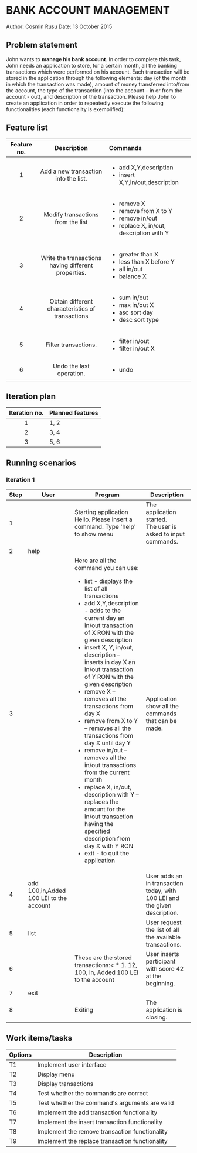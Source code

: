 #  BANK ACCOUNT MANAGEMENT
Author: Cosmin Rusu
Date: 13 October 2015

## Problem statement
John wants to **manage his bank account**. In order to complete this task, John needs an application to
store, for a certain month, all the banking transactions which were performed on his account. Each
transaction will be stored in the application through the following elements: day (of the month in
which the transaction was made), amount of money transferred into/from the account, the type of the
transaction (into the account – in or from the account - out), and description of the transaction. Please
help John to create an application in order to repeatedly execute the following functionalities (each
functionality is exemplified):

## Feature list

Feature no.   | Description                                             | Commands
:------------:|:-------------------------------------------------------:|:----------------------------------------------------------------------
1             | Add a new transaction into the list.				    | <ul><li>add X,Y,description</li><li>insert X,Y,in/out,description</li></ul>
2             | Modify transactions from the list                       | <ul><li>remove X</li><li>remove from X to Y</li><li>remove in/out</li><li>replace X, in/out, description with Y</li></ul>
3             | Write the transactions having different properties.     | <ul><li>greater than X</li><li>less than X before Y</li><li>all in/out</li><li>balance X</li></ul>
4             | Obtain different characteristics of transactions        | <ul><li>sum in/out</li><li>max in/out X</li><li>asc sort day</li><li>desc sort type</li></ul>
5             | Filter transactions.                                    | <ul><li>filter in/out</li><li>filter in/out X</li></ul>
6             | Undo the last operation.                                | <ul><li>undo</li></ul>

## Iteration plan

Iteration no. | Planned features
:------------:|:----------------
1             | 1, 2
2             | 3, 4
3             | 5, 6

## Running scenarios

### Iteration 1

<table>
    <thead>
        <tr>
            <th>Step</th>
            <th>User</th>
            <th>Program</th>
            <th>Description</th>
        </tr>
    </thead>
    <tbody>
        <tr>
            <td>1</td>
            <td></td>
            <td>Starting application<br>
                Hello. Please insert a command. Type 'help' to show menu
            </td>
            <td>The application started.<br>
				The user is asked to input commands.
            </td>
        </tr>
        <tr>
            <td>2</td>
            <td>help</td>
            <td></td>
            <td></td>
        </tr>
        <tr>
            <td>3</td>
            <td></td>
			<td>Here are all the command you can use:<br>
			<ul>
		<li> list - displays the list of all transactions </li>
		<li> add X,Y,description - adds to the current day an in/out transaction of X RON with the given description</li>
		<li>insert X, Y, in/out, description – inserts in day X an in/out transaction of Y RON with the given description</li>
		<li>remove X – removes all the transactions from day X</li>
		<li>remove from X to Y – removes all the transactions from day X until day Y</li>
		<li>remove in/out – removes all the in/out transactions from the current month</li>
		<li>replace X, in/out, description with Y – replaces the amount for the in/out transaction having the specified description from day X with Y RON</li>
		<li>exit - to quit the application</li>
			</ul>
			</td>
            <td>Application show all the commands that can be made.</td>
        </tr>
        <tr>
            <td>4</td>
            <td>add 100,in,Added 100 LEI to the account</td>
            <td></td>
            <td>User adds an in transaction today, with 100 LEI and the given description.</td>
        </tr>
        <tr>
            <td>5</td>
            <td>list</td>
            <td></td>
            <td>User request the list of all the available transactions.</td>
        </tr>
        <tr>
			<td>6</td>
            <td></td>
			<td>These are the stored transactions:<
				* 1. 12, 100, in, Added 100 LEI to the account
            <td>User inserts participant with score 42 at the beginning.</td>
        </tr>
        <tr>
            <td>7</td>
            <td>exit</td>
            <td></td>
            <td></td>
        </tr>
        <tr>
            <td>8</td>
            <td></td>
            <td>
                Exiting
            </td>
            <td>The application is closing.</td>
        </tr>
    </tbody>
</table>

## Work items/tasks

|Options |Description|
|--------|-----------|
|   T1   |Implement user interface                                  |
|   T2   |Display menu              	 							|
|   T3   |Display transactions          							|
|   T4   |Test whether the commands are correct          			|
|   T5   |Test whether the command's arguments are valid 			|
|   T6   |Implement the add transaction functionality          		|
|   T7   |Implement the insert transaction functionality         	|
|   T8   |Implement the remove transaction functionality            |
|   T9   |Implement the replace transaction functionality           |
